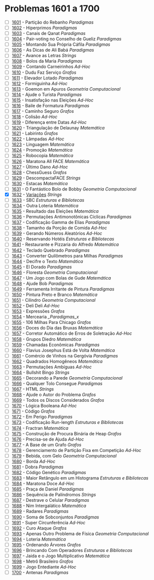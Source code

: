 # Problemas 1601 a 1700

  - [ ] [1601](https://www.urionlinejudge.com.br/judge/pt/problems/view/1601) - Partição do Rebanho *Paradigmas*
  - [ ] [1602](https://www.urionlinejudge.com.br/judge/pt/problems/view/1602) - Hiperprimos *Paradigmas*
  - [ ] [1603](https://www.urionlinejudge.com.br/judge/pt/problems/view/1603) - Canais de Qanat *Paradigmas*
  - [ ] [1604](https://www.urionlinejudge.com.br/judge/pt/problems/view/1604) - Pair-voting no Conselho de Gueliz *Paradigmas*
  - [ ] [1605](https://www.urionlinejudge.com.br/judge/pt/problems/view/1605) - Montando Sua Própria Cáfila *Paradigmas*
  - [ ] [1606](https://www.urionlinejudge.com.br/judge/pt/problems/view/1606) - As Dicas de Ali Babá *Paradigmas*
  - [ ] [1607](https://www.urionlinejudge.com.br/judge/pt/problems/view/1607) - Avance as Letras *Strings*
  - [ ] [1608](https://www.urionlinejudge.com.br/judge/pt/problems/view/1608) - Bolos da Maria *Paradigmas*
  - [ ] [1609](https://www.urionlinejudge.com.br/judge/pt/problems/view/1609) - Contando Carneirinhos *Ad-Hoc*
  - [ ] [1610](https://www.urionlinejudge.com.br/judge/pt/problems/view/1610) - Dudu Faz Serviço *Grafos*
  - [ ] [1611](https://www.urionlinejudge.com.br/judge/pt/problems/view/1611) - Elevador Lotado *Paradigmas*
  - [ ] [1612](https://www.urionlinejudge.com.br/judge/pt/problems/view/1612) - Formiguinha *Ad-Hoc*
  - [ ] [1613](https://www.urionlinejudge.com.br/judge/pt/problems/view/1613) - Goemon em Apuros *Geometria Computacional*
  - [ ] [1614](https://www.urionlinejudge.com.br/judge/pt/problems/view/1614) - Ajude o Turista *Paradigmas*
  - [ ] [1615](https://www.urionlinejudge.com.br/judge/pt/problems/view/1615) - Insatisfação nas Eleições *Ad-Hoc*
  - [ ] [1616](https://www.urionlinejudge.com.br/judge/pt/problems/view/1616) - Baile de Formatura *Paradigmas*
  - [ ] [1617](https://www.urionlinejudge.com.br/judge/pt/problems/view/1617) - Caminho Seguro *Grafos*
  - [ ] [1618](https://www.urionlinejudge.com.br/judge/pt/problems/view/1618) - Colisão *Ad-Hoc*
  - [ ] [1619](https://www.urionlinejudge.com.br/judge/pt/problems/view/1619) - Diferença entre Datas *Ad-Hoc*
  - [ ] [1620](https://www.urionlinejudge.com.br/judge/pt/problems/view/1620) - Triangulação de Delaunay *Matemática*
  - [ ] [1621](https://www.urionlinejudge.com.br/judge/pt/problems/view/1621) - Labirinto *Grafos*
  - [ ] [1622](https://www.urionlinejudge.com.br/judge/pt/problems/view/1622) - Lâmpadas *Ad-Hoc*
  - [ ] [1623](https://www.urionlinejudge.com.br/judge/pt/problems/view/1623) - Linguagem *Matemática*
  - [ ] [1624](https://www.urionlinejudge.com.br/judge/pt/problems/view/1624) - Promoção *Matemática*
  - [ ] [1625](https://www.urionlinejudge.com.br/judge/pt/problems/view/1625) - Robocopia *Matemática*
  - [ ] [1626](https://www.urionlinejudge.com.br/judge/pt/problems/view/1626) - Maratona All FACE *Matemática*
  - [ ] [1627](https://www.urionlinejudge.com.br/judge/pt/problems/view/1627) - Último Dano *Ad-Hoc*
  - [ ] [1628](https://www.urionlinejudge.com.br/judge/pt/problems/view/1628) - ChessGuess *Grafos*
  - [ ] [1629](https://www.urionlinejudge.com.br/judge/pt/problems/view/1629) - DescompactaFACE *Strings*
  - [ ] [1630](https://www.urionlinejudge.com.br/judge/pt/problems/view/1630) - Estacas *Matemática*
  - [ ] [1631](https://www.urionlinejudge.com.br/judge/pt/problems/view/1631) - O Fantástico Bolo de Bobby *Geometria Computacional*
  - [x] [1632](https://www.urionlinejudge.com.br/judge/pt/problems/view/1632) - [Variações](https://github.com/potigol/URI-Potigol/blob/master/src/1601-1700/1632.poti) *Strings*
  - [ ] [1633](https://www.urionlinejudge.com.br/judge/pt/problems/view/1633) - SBC *Estruturas e Bibliotecas*
  - [ ] [1634](https://www.urionlinejudge.com.br/judge/pt/problems/view/1634) - Outra Loteria *Matemática*
  - [ ] [1635](https://www.urionlinejudge.com.br/judge/pt/problems/view/1635) - Resultado das Eleições *Matemática*
  - [ ] [1636](https://www.urionlinejudge.com.br/judge/pt/problems/view/1636) - Permutações Antimonotônicas Cíclicas *Paradigmas*
  - [ ] [1637](https://www.urionlinejudge.com.br/judge/pt/problems/view/1637) - Codificação Gamma de Elias *Paradigmas*
  - [ ] [1638](https://www.urionlinejudge.com.br/judge/pt/problems/view/1638) - Tamanho da Porção de Comida *Ad-Hoc*
  - [ ] [1639](https://www.urionlinejudge.com.br/judge/pt/problems/view/1639) - Gerando Números Aleatórios *Ad-Hoc*
  - [ ] [1640](https://www.urionlinejudge.com.br/judge/pt/problems/view/1640) - Reservando Hotéis *Estruturas e Bibliotecas*
  - [ ] [1641](https://www.urionlinejudge.com.br/judge/pt/problems/view/1641) - Restaurante e Pizzaria do Alfredo *Matemática*
  - [ ] [1642](https://www.urionlinejudge.com.br/judge/pt/problems/view/1642) - Teclado Quebrado *Paradigmas*
  - [ ] [1643](https://www.urionlinejudge.com.br/judge/pt/problems/view/1643) - Converter Quilômetros para Milhas *Paradigmas*
  - [ ] [1644](https://www.urionlinejudge.com.br/judge/pt/problems/view/1644) - Decifre o Texto *Matemática*
  - [ ] [1645](https://www.urionlinejudge.com.br/judge/pt/problems/view/1645) - El Dorado *Paradigmas*
  - [ ] [1646](https://www.urionlinejudge.com.br/judge/pt/problems/view/1646) - Floresta *Geometria Computacional*
  - [ ] [1647](https://www.urionlinejudge.com.br/judge/pt/problems/view/1647) - Um Jogo com Bolas de Gude *Matemática*
  - [ ] [1648](https://www.urionlinejudge.com.br/judge/pt/problems/view/1648) - Ajude Bob *Paradigmas*
  - [ ] [1649](https://www.urionlinejudge.com.br/judge/pt/problems/view/1649) - Ferramenta Irritante de Pintura *Paradigmas*
  - [ ] [1650](https://www.urionlinejudge.com.br/judge/pt/problems/view/1650) - Pintura Preto e Branco *Matemática*
  - [ ] [1651](https://www.urionlinejudge.com.br/judge/pt/problems/view/1651) - Cilindro *Geometria Computacional*
  - [ ] [1652](https://www.urionlinejudge.com.br/judge/pt/problems/view/1652) - Deli Deli *Ad-Hoc*
  - [ ] [1653](https://www.urionlinejudge.com.br/judge/pt/problems/view/1653) - Expressões *Grafos*
  - [ ] [1654](https://www.urionlinejudge.com.br/judge/pt/problems/view/1654) - Mercearia *_Paradigmas_x*
  - [ ] [1655](https://www.urionlinejudge.com.br/judge/pt/problems/view/1655) - 106 Milhas Para Chicago *Grafos*
  - [ ] [1656](https://www.urionlinejudge.com.br/judge/pt/problems/view/1656) - Doces do Dia das Bruxas *Matemática*
  - [ ] [1657](https://www.urionlinejudge.com.br/judge/pt/problems/view/1657) - Corretor Automático de Erros de Soletração *Ad-Hoc*
  - [ ] [1658](https://www.urionlinejudge.com.br/judge/pt/problems/view/1658) - Grupos Diedro *Matemática*
  - [ ] [1659](https://www.urionlinejudge.com.br/judge/pt/problems/view/1659) - Chamadas Econômicas *Paradigmas*
  - [ ] [1660](https://www.urionlinejudge.com.br/judge/pt/problems/view/1660) - Flavius Josephus Está de Volta *Matemática*
  - [ ] [1661](https://www.urionlinejudge.com.br/judge/pt/problems/view/1661) - Comércio de Vinhos na Gergóvia *Paradigmas*
  - [ ] [1662](https://www.urionlinejudge.com.br/judge/pt/problems/view/1662) - Quadrados Homogêneos *Matemática*
  - [ ] [1663](https://www.urionlinejudge.com.br/judge/pt/problems/view/1663) - Permutações Ambíguas *Ad-Hoc*
  - [ ] [1664](https://www.urionlinejudge.com.br/judge/pt/problems/view/1664) - Bullshit Bingo *Strings*
  - [ ] [1665](https://www.urionlinejudge.com.br/judge/pt/problems/view/1665) - Decorando a Parede *Geometria Computacional*
  - [ ] [1666](https://www.urionlinejudge.com.br/judge/pt/problems/view/1666) - Qualquer Tolo Consegue *Paradigmas*
  - [ ] [1667](https://www.urionlinejudge.com.br/judge/pt/problems/view/1667) - HTML *Strings*
  - [ ] [1668](https://www.urionlinejudge.com.br/judge/pt/problems/view/1668) - Ajude o Autor do Problema *Grafos*
  - [ ] [1669](https://www.urionlinejudge.com.br/judge/pt/problems/view/1669) - Todos os Discos Considerados *Grafos*
  - [ ] [1670](https://www.urionlinejudge.com.br/judge/pt/problems/view/1670) - Lógica Booleana *Ad-Hoc*
  - [ ] [1671](https://www.urionlinejudge.com.br/judge/pt/problems/view/1671) - Código *Grafos*
  - [ ] [1672](https://www.urionlinejudge.com.br/judge/pt/problems/view/1672) - Em Perigo *Paradigmas*
  - [ ] [1673](https://www.urionlinejudge.com.br/judge/pt/problems/view/1673) - Codificação Run-length *Estruturas e Bibliotecas*
  - [ ] [1674](https://www.urionlinejudge.com.br/judge/pt/problems/view/1674) - Fractran *Matemática*
  - [ ] [1675](https://www.urionlinejudge.com.br/judge/pt/problems/view/1675) - Construção de Procura Binária de Heap *Grafos*
  - [ ] [1676](https://www.urionlinejudge.com.br/judge/pt/problems/view/1676) - Precisa-se de Ajuda *Ad-Hoc*
  - [ ] [1677](https://www.urionlinejudge.com.br/judge/pt/problems/view/1677) - A Base de um Grafo *Grafos*
  - [ ] [1678](https://www.urionlinejudge.com.br/judge/pt/problems/view/1678) - Gerenciamento de Partição Fixa em Competição *Ad-Hoc*
  - [ ] [1679](https://www.urionlinejudge.com.br/judge/pt/problems/view/1679) - Bebida, com Gelo *Geometria Computacional*
  - [ ] [1680](https://www.urionlinejudge.com.br/judge/pt/problems/view/1680) - Borda *Ad-Hoc*
  - [ ] [1681](https://www.urionlinejudge.com.br/judge/pt/problems/view/1681) - Dobra *Paradigmas*
  - [ ] [1682](https://www.urionlinejudge.com.br/judge/pt/problems/view/1682) - Código Genético *Paradigmas*
  - [ ] [1683](https://www.urionlinejudge.com.br/judge/pt/problems/view/1683) - Maior Retângulo em um Histograma *Estruturas e Bibliotecas*
  - [ ] [1684](https://www.urionlinejudge.com.br/judge/pt/problems/view/1684) - Maratona Doce *Ad-Hoc*
  - [ ] [1685](https://www.urionlinejudge.com.br/judge/pt/problems/view/1685) - Praça de Daniel *Paradigmas*
  - [ ] [1686](https://www.urionlinejudge.com.br/judge/pt/problems/view/1686) - Sequência de Palíndromos *Strings*
  - [ ] [1687](https://www.urionlinejudge.com.br/judge/pt/problems/view/1687) - Destrave o Celular *Paradigmas*
  - [ ] [1688](https://www.urionlinejudge.com.br/judge/pt/problems/view/1688) - Nim Intergalático *Matemática*
  - [ ] [1689](https://www.urionlinejudge.com.br/judge/pt/problems/view/1689) - Radares *Paradigmas*
  - [ ] [1690](https://www.urionlinejudge.com.br/judge/pt/problems/view/1690) - Soma de Sobconjuntos *Paradigmas*
  - [ ] [1691](https://www.urionlinejudge.com.br/judge/pt/problems/view/1691) - Super Circunferência *Ad-Hoc*
  - [ ] [1692](https://www.urionlinejudge.com.br/judge/pt/problems/view/1692) - Curo Ataque *Grafos*
  - [ ] [1693](https://www.urionlinejudge.com.br/judge/pt/problems/view/1693) - Apenas Outro Problema de Física *Geometria Computacional*
  - [ ] [1694](https://www.urionlinejudge.com.br/judge/pt/problems/view/1694) - Loteria *Matemática*
  - [ ] [1695](https://www.urionlinejudge.com.br/judge/pt/problems/view/1695) - Ordenando Árvores *Grafos*
  - [ ] [1696](https://www.urionlinejudge.com.br/judge/pt/problems/view/1696) - Brincando Com Operadores *Estruturas e Bibliotecas*
  - [ ] [1697](https://www.urionlinejudge.com.br/judge/pt/problems/view/1697) - Jaida e o Jogo Multiplicativo *Matemática*
  - [ ] [1698](https://www.urionlinejudge.com.br/judge/pt/problems/view/1698) - Metrô Brasileiro *Grafos*
  - [ ] [1699](https://www.urionlinejudge.com.br/judge/pt/problems/view/1699) - Jogo Entediante *Ad-Hoc*
  - [ ] [1700](https://www.urionlinejudge.com.br/judge/pt/problems/view/1700) - Antenas *Paradigmas*